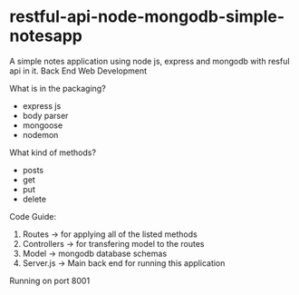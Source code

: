 # restful-api-node-mongodb-simple-notesapp
A simple notes application using node js, express and mongodb with resful api in it.
Back End Web Development

What is in the packaging?
- express js
- body parser
- mongoose
- nodemon

What kind of methods?
- posts
- get
- put
- delete

Code Guide:
1. Routes -> for applying all of the listed methods
2. Controllers -> for transfering model to the routes
3. Model -> mongodb database schemas
4. Server.js -> Main back end for running this application

Running on port 8001
